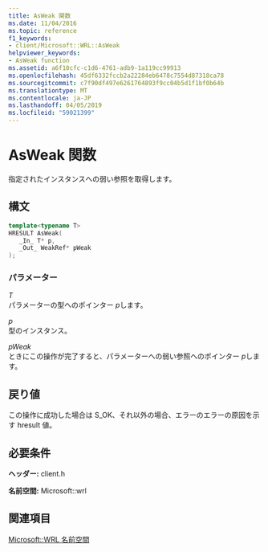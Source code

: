 ```yaml
---
title: AsWeak 関数
ms.date: 11/04/2016
ms.topic: reference
f1_keywords:
- client/Microsoft::WRL::AsWeak
helpviewer_keywords:
- AsWeak function
ms.assetid: a6f10cfc-c1d6-4761-adb9-1a119cc99913
ms.openlocfilehash: 45df6332fccb2a22284eb6478c7554d87318ca78
ms.sourcegitcommit: c7f90df497e6261764893f9cc04b5d1f1bf0b64b
ms.translationtype: MT
ms.contentlocale: ja-JP
ms.lasthandoff: 04/05/2019
ms.locfileid: "59021399"
---
```

# <a name="asweak-function"></a>AsWeak 関数

指定されたインスタンスへの弱い参照を取得します。

## <a name="syntax"></a>構文

```cpp
template<typename T>
HRESULT AsWeak(
   _In_ T* p,
   _Out_ WeakRef* pWeak
);
```

### <a name="parameters"></a>パラメーター

*T*<br/>
パラメーターの型へのポインター *p*します。

*p*<br/>
型のインスタンス。

*pWeak*<br/>
ときにこの操作が完了すると、パラメーターへの弱い参照へのポインター *p*します。

## <a name="return-value"></a>戻り値

この操作に成功した場合は S_OK、それ以外の場合、エラーのエラーの原因を示す hresult 値。

## <a name="requirements"></a>必要条件

**ヘッダー:** client.h

**名前空間:** Microsoft::wrl

## <a name="see-also"></a>関連項目

[Microsoft::WRL 名前空間](microsoft-wrl-namespace.md)